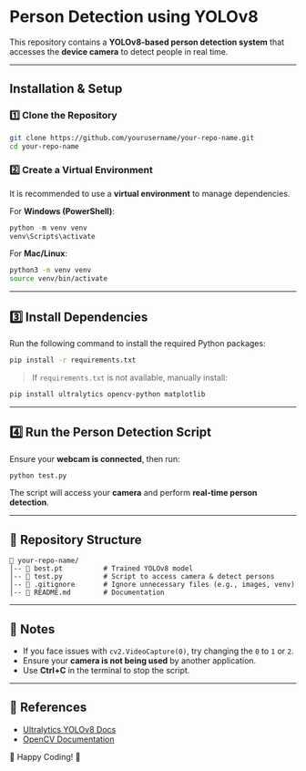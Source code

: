 # **Person Detection using YOLOv8**

This repository contains a **YOLOv8-based person detection system** that accesses the **device camera** to detect people in real time.

---

## **Installation & Setup**

### **1️⃣ Clone the Repository**  
```bash
git clone https://github.com/yourusername/your-repo-name.git
cd your-repo-name
```

### **2️⃣ Create a Virtual Environment**  
It is recommended to use a **virtual environment** to manage dependencies.

For **Windows (PowerShell)**:  
```powershell
python -m venv venv
venv\Scripts\activate
```

For **Mac/Linux**:  
```bash
python3 -m venv venv
source venv/bin/activate
```

---

## **3️⃣ Install Dependencies**  
Run the following command to install the required Python packages:  
```bash
pip install -r requirements.txt
```

> If `requirements.txt` is not available, manually install:  
```bash
pip install ultralytics opencv-python matplotlib
```

---

## **4️⃣ Run the Person Detection Script**  
Ensure your **webcam is connected**, then run:  
```bash
python test.py
```
The script will access your **camera** and perform **real-time person detection**.

---

## **📂 Repository Structure**  

```
📁 your-repo-name/
│-- 📄 best.pt          # Trained YOLOv8 model
│-- 📄 test.py          # Script to access camera & detect persons
│-- 📄 .gitignore       # Ignore unnecessary files (e.g., images, venv)
│-- 📄 README.md        # Documentation
```

---

## **📌 Notes**  
- If you face issues with `cv2.VideoCapture(0)`, try changing the `0` to `1` or `2`.
- Ensure your **camera is not being used** by another application.  
- Use **Ctrl+C** in the terminal to stop the script.  

---

## **🔗 References**  
- [Ultralytics YOLOv8 Docs](https://docs.ultralytics.com/)
- [OpenCV Documentation](https://docs.opencv.org/)  

🚀 Happy Coding! 🎯
